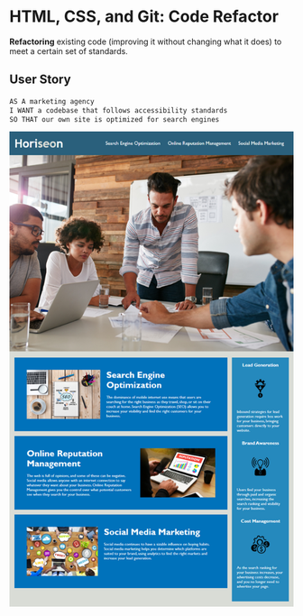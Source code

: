 # HTML, CSS, and Git: Code Refactor


**Refactoring** existing code (improving it without changing what it does) to meet a certain set of standards.


## User Story

```
AS A marketing agency
I WANT a codebase that follows accessibility standards
SO THAT our own site is optimized for search engines
```

![The Horiseon webpage includes a navigation bar, a header image, and cards with text and images at the bottom of the page.](./assets/images/01-html-css-git-homework-demo.png)



